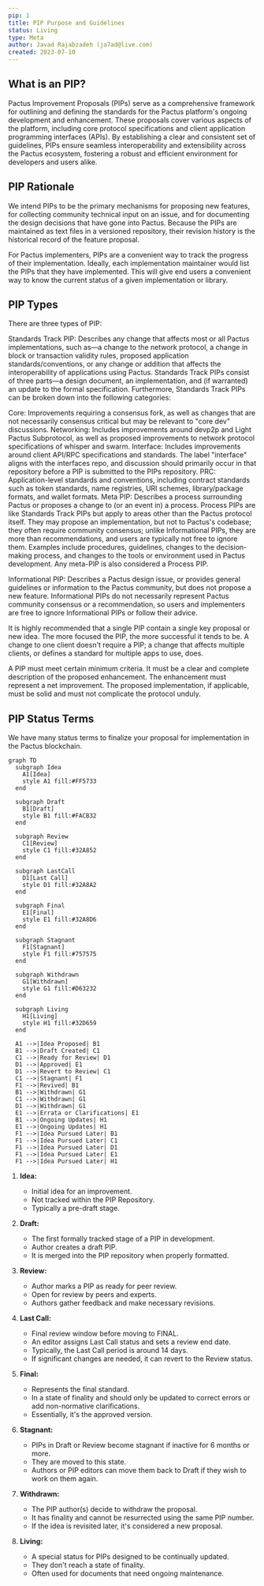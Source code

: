 ```yaml
---
pip: 1
title: PIP Purpose and Guidelines
status: Living
type: Meta
author: Javad Rajabzadeh (ja7ad@live.com)
created: 2023-07-10
---
```


## What is an PIP?

Pactus Improvement Proposals (PIPs) serve as a comprehensive framework for outlining and defining the standards 
for the Pactus platform's ongoing development and enhancement. These proposals cover various aspects of the platform, 
including core protocol specifications and client application programming interfaces (APIs). By establishing a clear 
and consistent set of guidelines, PIPs ensure seamless interoperability and extensibility across the Pactus ecosystem, 
fostering a robust and efficient environment for developers and users alike.

## PIP Rationale

We intend PIPs to be the primary mechanisms for proposing new features, for collecting community technical input on an issue, and for documenting the design decisions that have gone into Pactus. Because the PIPs are maintained as text files in a versioned repository, their revision history is the historical record of the feature proposal.

For Pactus implementers, PIPs are a convenient way to track the progress of their implementation. Ideally, each implementation maintainer would list the PIPs that they have implemented. This will give end users a convenient way to know the current status of a given implementation or library.

## PIP Types

There are three types of PIP:

Standards Track PIP: Describes any change that affects most or all Pactus implementations, such as—a change to the network protocol, a change in block or transaction validity rules, proposed application standards/conventions, or any change or addition that affects the interoperability of applications using Pactus. Standards Track PIPs consist of three parts—a design document, an implementation, and (if warranted) an update to the formal specification. Furthermore, Standards Track PIPs can be broken down into the following categories:

Core: Improvements requiring a consensus fork, as well as changes that are not necessarily consensus critical but may be relevant to "core dev" discussions.
Networking: Includes improvements around devp2p and Light Pactus Subprotocol, as well as proposed improvements to network protocol specifications of whisper and swarm.
Interface: Includes improvements around client API/RPC specifications and standards. The label "interface" aligns with the interfaces repo, and discussion should primarily occur in that repository before a PIP is submitted to the PIPs repository.
PRC: Application-level standards and conventions, including contract standards such as token standards, name registries, URI schemes, library/package formats, and wallet formats.
Meta PIP: Describes a process surrounding Pactus or proposes a change to (or an event in) a process. Process PIPs are like Standards Track PIPs but apply to areas other than the Pactus protocol itself. They may propose an implementation, but not to Pactus's codebase; they often require community consensus; unlike Informational PIPs, they are more than recommendations, and users are typically not free to ignore them. Examples include procedures, guidelines, changes to the decision-making process, and changes to the tools or environment used in Pactus development. Any meta-PIP is also considered a Process PIP.

Informational PIP: Describes a Pactus design issue, or provides general guidelines or information to the Pactus community, but does not propose a new feature. Informational PIPs do not necessarily represent Pactus community consensus or a recommendation, so users and implementers are free to ignore Informational PIPs or follow their advice.

It is highly recommended that a single PIP contain a single key proposal or new idea. The more focused the PIP, the more successful it tends to be. A change to one client doesn't require a PIP; a change that affects multiple clients, or defines a standard for multiple apps to use, does.

A PIP must meet certain minimum criteria. It must be a clear and complete description of the proposed enhancement. The enhancement must represent a net improvement. The proposed implementation, if applicable, must be solid and must not complicate the protocol unduly.

## PIP Status Terms

We have many status terms to finalize your proposal for implementation in the Pactus blockchain.

```mermaid!
graph TD
  subgraph Idea
    A1[Idea]
    style A1 fill:#FF5733
  end

  subgraph Draft
    B1[Draft]
    style B1 fill:#FACB32
  end

  subgraph Review
    C1[Review]
    style C1 fill:#32A852
  end

  subgraph LastCall
    D1[Last Call]
    style D1 fill:#32A8A2
  end

  subgraph Final
    E1[Final]
    style E1 fill:#32A8D6
  end

  subgraph Stagnant
    F1[Stagnant]
    style F1 fill:#757575
  end

  subgraph Withdrawn
    G1[Withdrawn]
    style G1 fill:#D63232
  end

  subgraph Living
    H1[Living]
    style H1 fill:#32D659
  end

  A1 -->|Idea Proposed| B1
  B1 -->|Draft Created| C1
  C1 -->|Ready for Review| D1
  D1 -->|Approved| E1
  D1 -->|Revert to Review| C1
  C1 -->|Stagnant| F1
  F1 -->|Revived| B1
  B1 -->|Withdrawn| G1
  C1 -->|Withdrawn| G1
  D1 -->|Withdrawn| G1
  E1 -->|Errata or Clarifications| E1
  B1 -->|Ongoing Updates| H1
  E1 -->|Ongoing Updates| H1
  F1 -->|Idea Pursued Later| B1
  F1 -->|Idea Pursued Later| C1
  F1 -->|Idea Pursued Later| D1
  F1 -->|Idea Pursued Later| E1
  F1 -->|Idea Pursued Later| H1
```

1. **Idea:**  
   - Initial idea for an improvement.
   - Not tracked within the PIP Repository.
   - Typically a pre-draft stage.

2. **Draft:**  
   - The first formally tracked stage of a PIP in development.
   - Author creates a draft PIP.
   - It is merged into the PIP repository when properly formatted.

3. **Review:**  
   - Author marks a PIP as ready for peer review.
   - Open for review by peers and experts.
   - Authors gather feedback and make necessary revisions.

4. **Last Call:**  
   - Final review window before moving to FINAL.
   - An editor assigns Last Call status and sets a review end date.
   - Typically, the Last Call period is around 14 days.
   - If significant changes are needed, it can revert to the Review status.

5. **Final:**  
   - Represents the final standard.
   - In a state of finality and should only be updated to correct errors or add non-normative clarifications.
   - Essentially, it's the approved version.

6. **Stagnant:**  
   - PIPs in Draft or Review become stagnant if inactive for 6 months or more.
   - They are moved to this state.
   - Authors or PIP editors can move them back to Draft if they wish to work on them again.

7. **Withdrawn:**  
   - The PIP author(s) decide to withdraw the proposal.
   - It has finality and cannot be resurrected using the same PIP number.
   - If the idea is revisited later, it's considered a new proposal.

8. **Living:**  
   - A special status for PIPs designed to be continually updated.
   - They don't reach a state of finality.
   - Often used for documents that need ongoing maintenance.
